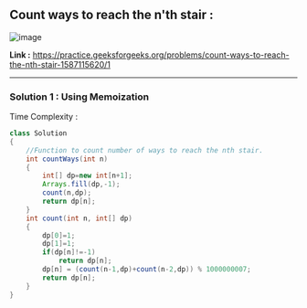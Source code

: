 ## Count ways to reach the n'th stair :

![image](https://user-images.githubusercontent.com/23376002/167246815-1232a223-3529-49a7-bb51-d4a9b533bb86.png)


**Link :** https://practice.geeksforgeeks.org/problems/count-ways-to-reach-the-nth-stair-1587115620/1


-----------------------------------------------------------------------------------------------------------------------------------------------------


### Solution 1 : Using Memoization

Time Complexity :


```java
class Solution
{
    //Function to count number of ways to reach the nth stair.
    int countWays(int n)
    {
        int[] dp=new int[n+1];
        Arrays.fill(dp,-1);
        count(n,dp);
        return dp[n];
    }
    int count(int n, int[] dp)
    {
        dp[0]=1;
        dp[1]=1;
        if(dp[n]!=-1)
            return dp[n];
        dp[n] = (count(n-1,dp)+count(n-2,dp)) % 1000000007;
        return dp[n];
    }
}

```



